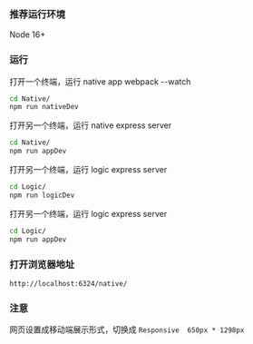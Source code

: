 ### 推荐运行环境

Node 16+

### 运行

打开一个终端，运行 native app webpack --watch

```bash
cd Native/
npm run nativeDev
```

打开另一个终端，运行 native express server

```bash
cd Native/
npm run appDev
```

打开另一个终端，运行 logic express server

```bash
cd Logic/
npm run logicDev
```

打开另一个终端，运行 logic express server

```bash
cd Logic/
npm run appDev
```

### 打开浏览器地址

`http://localhost:6324/native/`

### 注意

网页设置成移动端展示形式，切换成 `Responsive  650px * 1298px`
